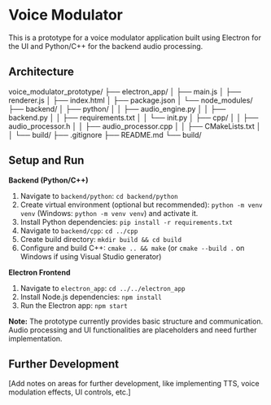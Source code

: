# Voice Modulator

This is a prototype for a voice modulator application built using Electron for the UI and Python/C++ for the backend audio processing.

## Architecture

voice_modulator_prototype/
├── electron_app/
│   ├── main.js
│   ├── renderer.js
│   ├── index.html
│   ├── package.json
│   └── node_modules/
├── backend/
│   ├── python/
│   │   ├── audio_engine.py
│   │   ├── backend.py
│   │   ├── requirements.txt
│   │   └── init.py
│   ├── cpp/
│   │   ├── audio_processor.h
│   │   ├── audio_processor.cpp
│   │   ├── CMakeLists.txt
│   │   └── build/
├── .gitignore
├── README.md
└── build/


## Setup and Run

**Backend (Python/C++)**

1.  Navigate to `backend/python`: `cd backend/python`
2.  Create virtual environment (optional but recommended): `python -m venv venv` (Windows: `python -m venv venv`) and activate it.
3.  Install Python dependencies: `pip install -r requirements.txt`
4.  Navigate to `backend/cpp`: `cd ../cpp`
5.  Create build directory: `mkdir build && cd build`
6.  Configure and build C++: `cmake .. && make` (or `cmake --build .` on Windows if using Visual Studio generator)

**Electron Frontend**

1.  Navigate to `electron_app`: `cd ../../electron_app`
2.  Install Node.js dependencies: `npm install`
3.  Run the Electron app: `npm start`

**Note:** The prototype currently provides basic structure and communication. Audio processing and UI functionalities are placeholders and need further implementation.

## Further Development

[Add notes on areas for further development, like implementing TTS, voice modulation effects, UI controls, etc.]